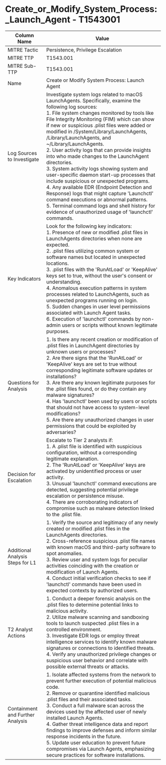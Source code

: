 # Create_or_Modify_System_Process:_Launch_Agent - T1543001

| Column Name | Value |
|-------------|-------|
| MITRE Tactic | Persistence, Privilege Escalation |
| MITRE TTP | T1543.001 |
| MITRE Sub-TTP | T1543.001 |
| Name | Create or Modify System Process: Launch Agent |
| Log Sources to Investigate | Investigate system logs related to macOS LaunchAgents. Specifically, examine the following log sources: <br>1. File system changes monitored by tools like File Integrity Monitoring (FIM) which can show if new or suspicious .plist files were added or modified in /System/Library/LaunchAgents, /Library/LaunchAgents, and ~/Library/LaunchAgents.<br>2. User activity logs that can provide insights into who made changes to the LaunchAgent directories.<br>3. System activity logs showing system and user-specific daemon start-up processes that include suspicious or unexpected programs.<br>4. Any available EDR (Endpoint Detection and Response) logs that might capture 'Launchctl' command executions or abnormal patterns.<br>5. Terminal command logs and shell history for evidence of unauthorized usage of 'launchctl' commands. |
| Key Indicators | Look for the following key indicators: <br>1. Presence of new or modified .plist files in LaunchAgents directories when none are expected.<br>2. .plist files utilizing common system or software names but located in unexpected locations.<br>3. .plist files with the 'RunAtLoad' or 'KeepAlive' keys set to true, without the user's consent or understanding.<br>4. Anomalous execution patterns in system processes related to LaunchAgents, such as unexpected programs running on login.<br>5. Sudden changes in user level permissions associated with Launch Agent tasks.<br>6. Execution of 'launchctl' commands by non-admin users or scripts without known legitimate purposes. |
| Questions for Analysis | 1. Is there any recent creation or modification of .plist files in LaunchAgent directories by unknown users or processes?<br>2. Are there signs that the 'RunAtLoad' or 'KeepAlive' keys are set to true without corresponding legitimate software updates or installations?<br>3. Are there any known legitimate purposes for the .plist files found, or do they contain any malware signatures?<br>4. Has 'launchctl' been used by users or scripts that should not have access to system-level modifications?<br>5. Are there any unauthorized changes in user permissions that could be exploited by adversaries? |
| Decision for Escalation | Escalate to Tier 2 analysts if: <br>1. A .plist file is identified with suspicious configuration, without a corresponding legitimate explanation.<br>2. The 'RunAtLoad' or 'KeepAlive' keys are activated by unidentified process or user activity.<br>3. Unusual 'launchctl' command executions are detected, suggesting potential privilege escalation or persistence misuse.<br>4. There are corroborating indicators of compromise such as malware detection linked to the .plist file. |
| Additional Analysis Steps for L1 | 1. Verify the source and legitimacy of any newly created or modified .plist files in the LaunchAgents directories.<br>2. Cross-reference suspicious .plist file names with known macOS and third-party software to spot anomalies.<br>3. Review user and system logs for peculiar activities coinciding with the creation or modification of Launch Agents.<br>4. Conduct initial verification checks to see if 'launchctl' commands have been used in expected contexts by authorized users. |
| T2 Analyst Actions | 1. Conduct a deeper forensic analysis on the .plist files to determine potential links to malicious activity.<br>2. Utilize malware scanning and sandboxing tools to launch suspected .plist files in a controlled environment.<br>3. Investigate EDR logs or employ threat intelligence services to identify known malware signatures or connections to identified threats.<br>4. Verify any unauthorized privilege changes or suspicious user behavior and correlate with possible external threats or attacks. |
| Containment and Further Analysis | 1. Isolate affected systems from the network to prevent further execution of potential malicious code.<br>2. Remove or quarantine identified malicious .plist files and their associated tasks.<br>3. Conduct a full malware scan across the devices used by the affected user of newly installed Launch Agents.<br>4. Gather threat intelligence data and report findings to improve defenses and inform similar response incidents in the future.<br>5. Update user education to prevent future compromises via Launch Agents, emphasizing secure practices for software installations. |
